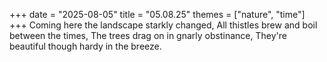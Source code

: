 +++
date = "2025-08-05"
title = "05.08.25"
themes = ["nature", "time"]
+++
Coming here the landscape starkly changed,
All thistles brew and boil between the times,
The trees drag on in gnarly obstinance,
They're beautiful though hardy in the breeze.
